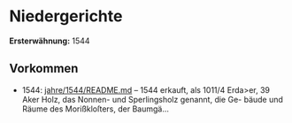 # Niedergerichte

**Ersterwähnung:** 1544

## Vorkommen
- 1544: [jahre/1544/README.md](../jahre/1544/README.md) – 1544 erkauft, als 1011/4 Erda>er, 39 Aker
Holz, das Nonnen- und Sperlingsholz genannt, die Ge-
bäude und Räume des Morißkloſters, der Baumgä...
